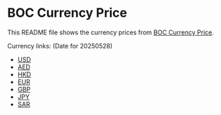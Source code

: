 # BOC Currency Price

This README file shows the currency prices from [BOC Currency Price](https://www.boc.cn/sourcedb/whpj/).

Currency links: (Date for 20250528)

- [USD](https://bocurrencyprice.techina.science/BOC_CURRENCY_PRICE/USD/20250528.json)
- [AED](https://bocurrencyprice.techina.science/BOC_CURRENCY_PRICE/AED/20250528.json)
- [HKD](https://bocurrencyprice.techina.science/BOC_CURRENCY_PRICE/HKD/20250528.json)
- [EUR](https://bocurrencyprice.techina.science/BOC_CURRENCY_PRICE/EUR/20250528.json)
- [GBP](https://bocurrencyprice.techina.science/BOC_CURRENCY_PRICE/GBP/20250528.json)
- [JPY](https://bocurrencyprice.techina.science/BOC_CURRENCY_PRICE/JPY/20250528.json)
- [SAR](https://bocurrencyprice.techina.science/BOC_CURRENCY_PRICE/SAR/20250528.json)
